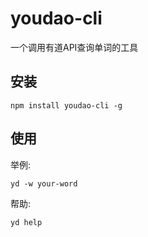 # youdao-cli

一个调用有道API查询单词的工具

## 安装

`npm install youdao-cli -g`

## 使用

举例:

`yd -w your-word`

帮助:

`yd help`